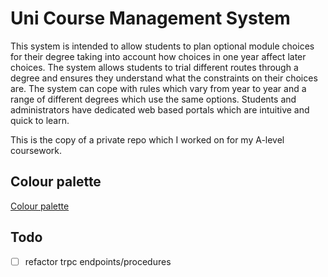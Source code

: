 # Uni Course Management System
This system is intended to allow students to plan optional module choices for their degree taking into account how choices in one year affect later choices. The system allows students to trial different routes through a degree and ensures they understand what the constraints on their choices are. The system can cope with rules which vary from year to year and a range of different degrees which use the same options. Students and administrators have dedicated web based portals which are intuitive and quick to learn. 

This is the copy of a private repo which I worked on for my A-level coursework.

## Colour palette

[Colour palette](https://coolors.co/002e3b-edf3fa-ffffff-0053b3-00131d)

## Todo

- [ ] refactor trpc endpoints/procedures

